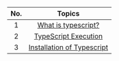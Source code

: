 | **No.** |                           **Topics**                            |
| :-----: | :-------------------------------------------------------------: |
|    1    |   [What is typescript?](<./1. Introduction/Introduction.md>)    |
|    2    |     [TypeScript Execution](<1. Introduction/Execution.md>)      |
|    3    | [Installation of Typescript](<2. Installation/Installation.md>) |

